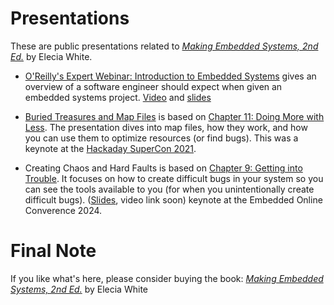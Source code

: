 # Presentations

These are public presentations related to [_Making Embedded Systems, 2nd Ed._](https://learning.oreilly.com/library/view/making-embedded-systems/9781098151539/) by Elecia White.

* [O'Reilly's Expert Webinar: Introduction to Embedded Systems](https://www.youtube.com/watch?v=2g91Xyy6qT4) gives an overview of a software engineer should expect when given an embedded systems project. [Video](https://www.youtube.com/watch?v=2g91Xyy6qT4) and [slides](202405_Introduction_to_Embedded_Software.pdf)

* [Buried Treasures and Map Files](https://embedded.fm/blog/mapfiles) is based on [Chapter 11: Doing More with Less](Ch11_Resources). The presentation dives into map files, how they work, and how you can use them to optimize resources (or find bugs). This was a keynote at the [Hackaday SuperCon 2021](https://youtu.be/LZCVZ8CSuVE).

* Creating Chaos and Hard Faults is based on [Chapter 9: Getting into Trouble](Ch09_Debugging). It focuses on how to create difficult bugs in your system so you can see the tools available to you (for when you unintentionally create difficult bugs). ([Slides](2024_Creating_Chaos_and_Hard_Faults_Public.pdf), video link soon) keynote at the Embedded Online Converence 2024.

# Final Note

If you like what's here, please consider buying the book: [_Making Embedded Systems, 2nd Ed._](https://learning.oreilly.com/library/view/making-embedded-systems/9781098151539/) by Elecia White
